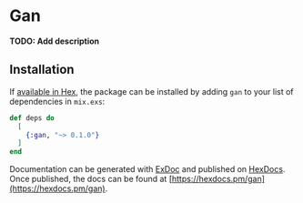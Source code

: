 # Gan

**TODO: Add description**

## Installation

If [available in Hex](https://hex.pm/docs/publish), the package can be installed
by adding `gan` to your list of dependencies in `mix.exs`:

```elixir
def deps do
  [
    {:gan, "~> 0.1.0"}
  ]
end
```

Documentation can be generated with [ExDoc](https://github.com/elixir-lang/ex_doc)
and published on [HexDocs](https://hexdocs.pm). Once published, the docs can
be found at [https://hexdocs.pm/gan](https://hexdocs.pm/gan).

